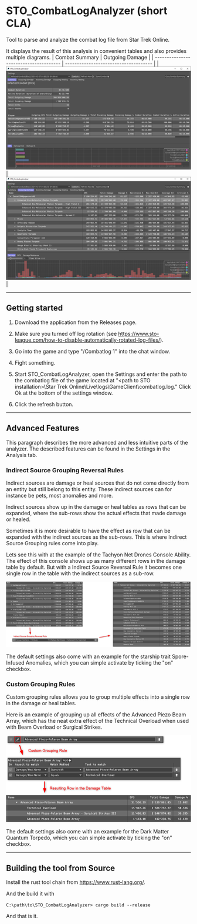 # STO_CombatLogAnalyzer (short CLA)
Tool to parse and analyze the combat log file from Star Trek Online.

It displays the result of this analysis in convenient tables and also provides multiple diagrams.
| Combat Summary                         | Outgoing Damage                       |
| -------------------------------------- | ------------------------------------- |
| ![Summary Tab](images/summary_tab.png) | ![Summary Tab](images/damage_tab.png) |

---
## Getting started
1. Download the application from the Releases page.

2. Make sure you turned off log rotation (see https://www.sto-league.com/how-to-disable-automatically-rotated-log-files/).

3. Go into the game and type "/Combatlog 1" into the chat window.
   
4. Fight something.

5. Start STO_CombatLogAnalyzer, open the Settings and enter the path to the combatlog file of the game located at "\<path to STO installation\>\Star Trek Online\Live\logs\GameClient\combatlog.log."
Click Ok at the bottom of the settings window.

6. Click the refresh button.

---
## Advanced Features
This paragraph describes the more advanced and less intuitive parts of the analyzer. The described features can be found in the Settings in the Analysis tab.

### Indirect Source Grouping Reversal Rules
Indirect sources are damage or heal sources that do not come directly from an entity but still belong to this entity. These indirect sources can for instance be pets, most anomalies and more.

Indirect sources show up in the damage or heal tables as rows that can be expanded, where the sub-rows show the actual effects that made damage or healed.

Sometimes it is more desirable to have the effect as row that can be expanded with the indirect sources as the sub-rows. This is where Indirect Source Grouping rules come into play.

Lets see this with at the example of the Tachyon Net Drones Console Ability. The effect of this console shows up as many different rows in the damage table by default. But with a Indirect Source Reversal Rule it becomes one single row in the table with the indirect sources as a sub-row.

![Tachyon Net Drones Indirect Source Grouping Reversal](images/tachyon_net_drones_indirect_source_grouping_reversal.png)

The default settings also come with an example for the starship trait Spore-Infused Anomalies, which you can simple activate by ticking the "on" checkbox.

### Custom Grouping Rules
Custom grouping rules allows you to group multiple effects into a single row in the damage or heal tables.

Here is an example of grouping up all effects of the Advanced Piezo Beam Array, which has the neat extra effect of the Technical Overload when used with Beam Overload or Surgical Strikes.

![Advanced Piezo Beam Array Custom Grouping](images/advanced_piezo_beam_custom_grouping_rule.png)

The default settings also come with an example for the Dark Matter Quantum Torpedo, which you can simple activate by ticking the "on" checkbox.

---
## Building the tool from Source
Install the rust tool chain from https://www.rust-lang.org/.

And the build it with

```
C:\path\to\STO_CombatLogAnalyzer> cargo build --release
```

And that is it.

